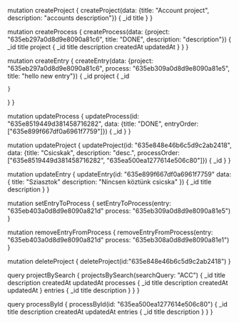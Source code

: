 mutation createProject {
  createProject(data: {title: "Account project", description: "accounts description"}) {
    _id
    title
  }
}

mutation createProcess {
  createProcess(data: {project: "635eb297a0d8d9e8090a81c6", title: "DONE", description: "description"}) {
    _id
    title
    project {
      _id
      title
      description
      createdAt
      updatedAt
    }
  }
}

mutation createEntry {
  createEntry(data: {project: "635eb297a0d8d9e8090a81c6",  process: "635eb309a0d8d9e8090a81e5", title: "hello new entry"}) {
    _id
    project {
      _id
      
    }
  }
}

mutation updateProcess {
  updateProcess(id: "635e8519449d381458716282", data: {title: "DONE", entryOrder: ["635e899f667df0a6961f7759"]}) {
    _id
  }
}

mutation updateProject {
  updateProject(id: "635e848e46b6c5d9c2ab2418", data: {title: "Csicskak", description: "desc.", processOrder: ["635e8519449d381458716282", "635ea500ea1277614e506c80"]}) {
    _id
  }
}

mutation updateEntry {
  updateEntry(id: "635e899f667df0a6961f7759" data: {
    title: "Sziasztok"
    description: "Nincsen köztünk csicska"
  }) {
    _id
    title
    description
  } 
}

mutation setEntryToProcess {
  setEntryToProcess(entry: "635eb403a0d8d9e8090a821d" process: "635eb309a0d8d9e8090a81e5")
}

mutation removeEntryFromProcess {
  removeEntryFromProcess(entry: "635eb403a0d8d9e8090a821d" process: "635eb308a0d8d9e8090a81e1")
}

mutation deleteProject {
  deleteProject(id:"635e848e46b6c5d9c2ab2418")
}

query projectBySearch {
  projectsBySearch(searchQuery: "ACC") {
    _id
    title
    description
    createdAt
    updatedAt
    processes {
      _id
      title
      description
      createdAt
      updatedAt
    }
    entries {
      _id
      title
      description
    }
  }
}

query processById {
  processById(id: "635ea500ea1277614e506c80") {
    _id
    title
    description
    createdAt
    updatedAt
    entries {
      _id
      title
      description
    }
  }
}
